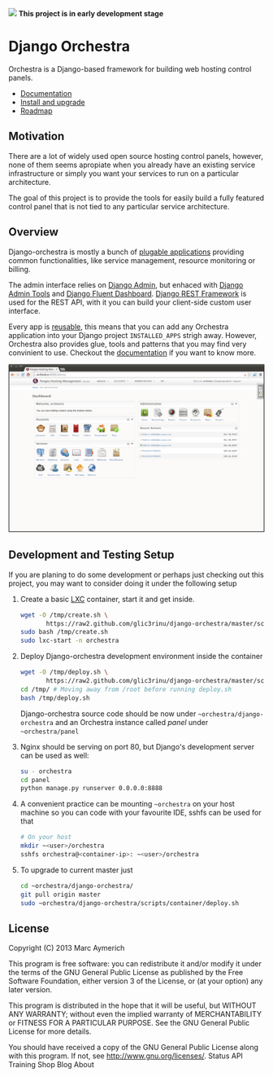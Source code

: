 ![](orchestra/static/orchestra/icons/Emblem-important.png)  **This project is in early development stage**

Django Orchestra
================

Orchestra is a Django-based framework for building web hosting control panels.

* [Documentation](http://django-orchestra.readthedocs.org/)
* [Install and upgrade](INSTALL.md)
* [Roadmap](ROADMAP.md)


Motivation
----------
There are a lot of widely used open source hosting control panels, however, none of them seems apropiate when you already have an existing service infrastructure or simply you want your services to run on a particular architecture.

The goal of this project is to provide the tools for easily build a fully featured control panel that is not tied to any particular service architecture.


Overview
--------

Django-orchestra is mostly a bunch of [plugable applications](orchestra/apps) providing common functionalities, like service management, resource monitoring or billing.

The admin interface relies on [Django Admin](https://docs.djangoproject.com/en/dev/ref/contrib/admin/), but enhaced with [Django Admin Tools](https://bitbucket.org/izi/django-admin-tools) and [Django Fluent Dashboard](https://github.com/edoburu/django-fluent-dashboard). [Django REST Framework](http://www.django-rest-framework.org/) is used for the REST API, with it you can build your client-side custom user interface.

Every app is [reusable](https://docs.djangoproject.com/en/dev/intro/reusable-apps/), this means that you can add any Orchestra application into your Django project `INSTALLED_APPS` strigh away.
However, Orchestra also provides glue, tools and patterns that you may find very convinient to use. Checkout the [documentation](http://django-orchestra.readthedocs.org/) if you want to know more.

![](docs/images/index-screenshot.png)


Development and Testing Setup
-----------------------------
If you are planing to do some development or perhaps just checking out this project, you may want to consider doing it under the following setup

1. Create a basic [LXC](http://linuxcontainers.org/) container, start it and get inside.
    ```bash
    wget -O /tmp/create.sh \
           https://raw2.github.com/glic3rinu/django-orchestra/master/scripts/container/create.sh
    sudo bash /tmp/create.sh
    sudo lxc-start -n orchestra
    ```

2. Deploy Django-orchestra development environment inside the container
    ```bash
    wget -O /tmp/deploy.sh \
           https://raw2.github.com/glic3rinu/django-orchestra/master/scripts/container/deploy.sh
    cd /tmp/ # Moving away from /root before running deploy.sh
    bash /tmp/deploy.sh
    ```
    Django-orchestra source code should be now under `~orchestra/django-orchestra` and an Orchestra instance called _panel_ under `~orchestra/panel`


3. Nginx should be serving on port 80, but Django's development server can be used as well:
    ```bash
    su - orchestra
    cd panel
    python manage.py runserver 0.0.0.0:8888
    ```

4. A convenient practice can be mounting `~orchestra` on your host machine so you can code with your favourite IDE, sshfs can be used for that
    ```bash
    # On your host
    mkdir ~<user>/orchestra
    sshfs orchestra@<container-ip>: ~<user>/orchestra
    ```

5. To upgrade to current master just
    ```bash
    cd ~orchestra/django-orchestra/
    git pull origin master
    sudo ~orchestra/django-orchestra/scripts/container/deploy.sh
    ```


License
-------
Copyright (C) 2013 Marc Aymerich

This program is free software: you can redistribute it and/or modify
it under the terms of the GNU General Public License as published by
the Free Software Foundation, either version 3 of the License, or
(at your option) any later version.

This program is distributed in the hope that it will be useful,
but WITHOUT ANY WARRANTY; without even the implied warranty of
MERCHANTABILITY or FITNESS FOR A PARTICULAR PURPOSE.  See the
GNU General Public License for more details.

You should have received a copy of the GNU General Public License
along with this program. If not, see <http://www.gnu.org/licenses/>.
Status API Training Shop Blog About
